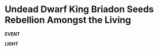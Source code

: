 <!-- .slide: data-background="#ffffff" -->
# Undead Dwarf King Briadon Seeds Rebellion Amongst the Living

**EVENT**

**LIGHT**
